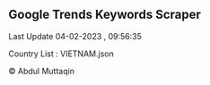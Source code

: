 

## Google Trends Keywords Scraper 
 
Last Update 04-02-2023 , 09:56:35

Country List :
VIETNAM.json



© Abdul Muttaqin 
